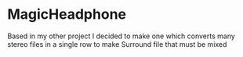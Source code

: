 # MagicHeadphone
Based in my other project I decided to make one which converts many stereo files in a single row to make Surround file that must be mixed
